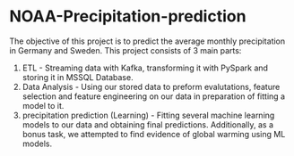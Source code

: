 # NOAA-Precipitation-prediction
The objective of this project is to predict the average monthly precipitation in Germany and Sweden. 
This project consists of 3 main parts:
1. ETL - Streaming data with Kafka, transforming it with PySpark and storing it in MSSQL Database.
2. Data Analysis - Using our stored data to preform evalutations, feature selection and feature engineering on our data in preparation of fitting a model to it.
3. precipitation prediction (Learning) - Fitting several machine learning models to our data and obtaining final predictions.
Additionally, as a bonus task, we attempted to find evidence of global warming using ML models. 
